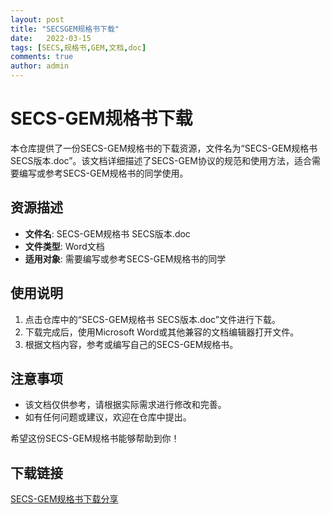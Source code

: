 ```yaml
---
layout: post
title: "SECSGEM规格书下载"
date:   2022-03-15
tags: [SECS,规格书,GEM,文档,doc]
comments: true
author: admin
---
```

# SECS-GEM规格书下载

本仓库提供了一份SECS-GEM规格书的下载资源，文件名为“SECS-GEM规格书 SECS版本.doc”。该文档详细描述了SECS-GEM协议的规范和使用方法，适合需要编写或参考SECS-GEM规格书的同学使用。

## 资源描述

- **文件名**: SECS-GEM规格书 SECS版本.doc
- **文件类型**: Word文档
- **适用对象**: 需要编写或参考SECS-GEM规格书的同学

## 使用说明

1. 点击仓库中的“SECS-GEM规格书 SECS版本.doc”文件进行下载。
2. 下载完成后，使用Microsoft Word或其他兼容的文档编辑器打开文件。
3. 根据文档内容，参考或编写自己的SECS-GEM规格书。

## 注意事项

- 该文档仅供参考，请根据实际需求进行修改和完善。
- 如有任何问题或建议，欢迎在仓库中提出。

希望这份SECS-GEM规格书能够帮助到你！

## 下载链接

[SECS-GEM规格书下载分享](https://pan.quark.cn/s/7c87ab633ac5)